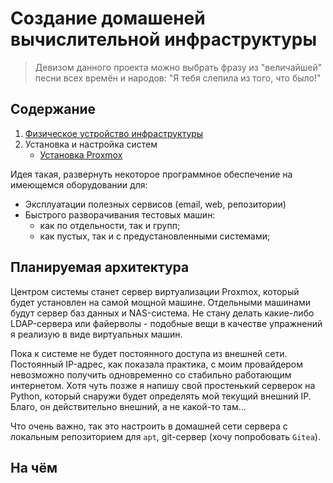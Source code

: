 # Создание домашеней вычислительной инфраструктуры

> Девизом данного проекта можно выбрать фразу из "величайшей" песни всех времён и народов: "Я тебя слепила из того, что было!"

## Содержание

1. [Физическое устройство инфраструктуры](001-phisical.md)
1. Установка и настройка систем
    * [Установка Proxmox]()

Идея такая, развернуть некоторое программное обеспечение на имеющемся оборудовании для:

* Эксплуатации полезных сервисов (email, web, репозитории)
* Быстрого разворачивания тестовых машин:
  * как по отдельности, так и групп;
  * как пустых, так и с предустановленными системами;
  
## Планируемая архитектура

Центром системы станет сервер виртуализации Proxmox, который будет установлен на самой мощной машине. Отдельными машинами будут сервер баз данных и NAS-система. Не стану делать какие-либо LDAP-сервера или файерволы - подобные вещи в качестве упражнений я реализую в виде виртуальных машин.

Пока к системе не будет постоянного доступа из внешней сети. Постоянный IP-адрес, как показала практика, с моим провайдером невозможно получить одновременно со стабильно работающим интернетом. Хотя чуть позже я напишу свой простенький серверок на Python, который снаружи будет определять мой текущий внешний IP. Благо, он действительно внешний, а не какой-то там...

Что очень важно, так это настроить в домашней сети сервера с локальным репозиторием для `apt`, git-сервер (хочу попробовать `Gitea`).

## На чём
